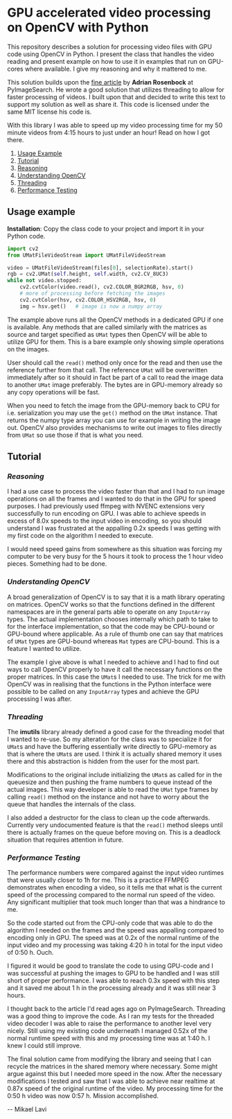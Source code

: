 # GPU accelerated video processing on OpenCV with Python

This repository describes a solution for processing video files with GPU code using OpenCV in Python. I present the class that handles the video reading and present example on how to use it in examples that run on GPU-cores where available. I give my reasoning and why it mattered to me.

This solution builds upon the [fine article](https://www.pyimagesearch.com/2015/02/02/just-open-sourced-personal-imutils-package-series-opencv-convenience-functions/) by **Adrian Rosenbock** at PyImageSearch. He wrote a good solution that utilizes threading to allow for faster processing of videos. I built upon that and decided to write this text to support my solution as well as share it. This code is licensed under the same MIT license his code is.

With this library I was able to speed up my video processing time for my 50 minute videos from 4:15 hours to just under an hour! Read on how I got there.

1) [Usage Example](#usage-example)
1) [Tutorial](#tutorial)
1) [Reasoning](#reasoning)
1) [Understanding OpenCV](#understanding-opencv)
1) [Threading](#threading)
1) [Performance Testing](#performance-testing)

## Usage example

**Installation**: Copy the class code to your project and import it in your Python code.

```python
import cv2
from UMatFileVideoStream import UMatFileVideoStream

video = UMatFileVideoStream(files[0], selectionRate).start()
rgb = cv2.UMat(self.height, self.width, cv2.CV_8UC3)
while not video.stopped:
    cv2.cvtColor(video.read(), cv2.COLOR_BGR2RGB, hsv, 0)
    # more of processing before fetching the images
    cv2.cvtColor(hsv, cv2.COLOR_HSV2RGB, hsv, 0)
    img = hsv.get()   # image is now a numpy array
```

The example above runs all the OpenCV methods in a dedicated GPU if one is available. Any methods that are called similarly with the matrices as source and target specified as ```UMat``` types then OpenCV will be able to utilize GPU for them. This is a bare example only showing simple operations on the images.

User should call the ```read()``` method only once for the read and then use the reference further from that call. The reference ```UMat``` will be overwritten immediately after so it should in fact be part of a call to read the image data to another ```UMat``` image preferably. The bytes are in GPU-memory already so any copy operations will be fast.

When you need to fetch the image from the GPU-memory back to CPU for i.e. serialization you may use the ```get()``` method on the ```UMat``` instance. That returns the numpy type array you can use for example in writing the image out. OpenCV also provides mechanisms to write out images to files directly from ```UMat``` so use those if that is what you need.

## Tutorial

### *Reasoning*

I had a use case to process the video faster than that and I had to run image operations on all the frames and I wanted to do that in the GPU for speed purposes. I had previously used ffmpeg with NVENC extensions very successfully to run encoding on GPU. I was able to achieve speeds in excess of 8.0x speeds to the input video in encoding, so you should understand I was frustrated at the appalling 0.2x speeds I was getting with my first code on the algorithm I needed to execute.

I would need speed gains from somewhere as this situation was forcing my computer to be very busy for the 5 hours it took to process the 1 hour video pieces. Something had to be done.

### *Understanding OpenCV*

A broad generalization of OpenCV is to say that it is a math library operating on matrices. OpenCV works so that the functions defined in the different namespaces are in the general parts able to operate on any ```InputArray``` types. The actual implementation chooses internally which path to take to for the interface implementation, so that the code may be CPU-bound or GPU-bound where applicable. As a rule of thumb one can say that matrices of ```UMat``` types are GPU-bound whereas ```Mat``` types are CPU-bound. This is a feature I wanted to utilize.

The example I give above is what I needed to achieve and I had to find out ways to call OpenCV properly to have it call the necessary functions on the proper matrices. In this case the ```UMat```s I needed to use. The trick for me with OpenCV was in realising that the functions in the Python interface were possible to be called on any ```InputArray``` types and achieve the GPU processing I was after.

### *Threading*

The **imutils** library already defined a good case for the threading model that I wanted to re-use. So my alteration for the class was to specialize it for ```UMat```s and have the buffering essentially write directly to GPU-memory as that is where the ```UMat```s are used. I think it is actually shared memory it uses there and this abstraction is hidden from the user for the most part.

Modifications to the original include initializing the ```UMat```s as called for in the queuesize and then pushing the frame numbers to queue instead of the actual images. This way developer is able to read the ```UMat``` type frames by calling ```read()``` method on the instance and not have to worry about the queue that handles the internals of the class.

I also added a destructor for the class to clean up the code afterwards. Currently very undocumented feature is that the ```read()``` method sleeps until there is actually frames on the queue before moving on. This is a deadlock situation that requires attention in future.

### *Performance Testing*

The performance numbers were compared against the input video runtimes that were usually closer to 1h for me. This is a practice FFMPEG demonstrates when encoding a video, so it tells me that what is the current speed of the processing compared to the normal run speed of the video. Any significant multiplier that took much longer than that was a hindrance to me.

So the code started out from the CPU-only code that was able to do the algorithm I needed on the frames and the speed was appalling compared to encoding only in GPU. The speed was at 0.2x of the normal runtime of the input video and my processing was taking 4:20 h in total for the input video of 0:50 h. Ouch.

I figured it would be good to translate the code to using GPU-code and I was successful at pushing the images to GPU to be handled and I was still short of proper performance. I was able to reach 0.3x speed with this step and it saved me about 1 h in the processing already and it was still near 3 hours.

I thought back to the article I'd read ages ago on PyImageSearch. Threading was a good thing to improve the code. As I ran my tests for the threaded video decoder I was able to raise the performance to another level very nicely. Still using my existing code underneath I managed 0.52x of the normal runtime speed with this and my processing time was at 1:40 h. I knew I could still improve.

The final solution came from modifying the library and seeing that I can recycle the matrices in the shared memory where necessary. Some might argue against this but I needed more speed in the now. After the necessary modifications I tested and saw that I was able to achieve near realtime at 0.87x speed of the original runtime of the video. My processing time for the 0:50 h video was now 0:57 h. Mission accomplished.

-- Mikael Lavi